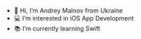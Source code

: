 - 👋 Hi, I’m Andrey Malnov from Ukraine
- 💻 I’m interested in iOS App Development
- 📚 I’m currently learning Swift


<!---
mk-salon/mk-salon is a ✨ special ✨ repository because its `README.md` (this file) appears on your GitHub profile.
You can click the Preview link to take a look at your changes.
--->
